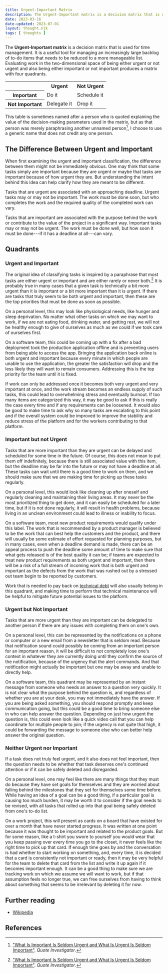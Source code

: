 ```yaml
---
title: Urgent-Important Matrix
description: The Urgent-Important matrix is a decision matrix that is used for time management.
date: 2023-03-16
date-updated: 2023-07-01
layout: thought.njk
tags: [ thoughts ]
---
```


The **Urgent-Important matrix** is a decision matrix that is used for time management. It is a useful tool for managing
an increasingly large backlog of to-do items that needs to be reduced to a more manageable list. Evaluating work in the
two-dimensional space of being either urgent or not urgent and also being either important or not important produces a
matrix with four quadrants.

<table class="urgent-important-table">
<tr>
<td></td>
<th scope="col">Urgent</th>
<th scope="col">Not Urgent</th>
</tr>
<tr>
<th scope="row">Important</th>
<td>Do it</td>
<td>Schedule it</td>
</tr>
<tr>
<th scope="row">Not Important</th>
<td>Delegate it</td>
<td>Drop it</td>
</tr>
</table>

This table is sometimes named after a person who is quoted explaining the value of the decision-making parameters used
in the matrix, but as that person was merely paraphrasing another unnamed person[^1], I choose to use a generic name
that does not credit any one person.

## The Difference Between Urgent and Important

When first examining the urgent and important classification, the difference between them might not be immediately
obvious. One may think that some tasks simply are important because they are urgent or maybe that tasks are important
because of how urgent they are. But understanding the intent behind this idea can help clarify how they are meant to be
different.

Tasks that are urgent are associated with an approaching deadline. Urgent tasks may or may not be important. The work
must be done soon, but who completes the work and the required quality of the completed work can vary.

Tasks that are important are associated with the purpose behind the work or contribute to the value of the project in a
significant way. Important tasks may or may not be urgent. The work must be done well, but how soon it must be done---if
it has a deadline at all---can vary.

## Quadrants

### Urgent and Important

The original idea of classifying tasks is inspired by a paraphrase that most tasks are either urgent or important and
are either rarely or never both.[^1] It is probably true in many cases that a given task is technically a bit more
urgent than it is important or a bit more important than it is urgent. If there are tasks that truly seem to be both
urgent and important, then these are the top priorities that must be done as soon as possible.

On a personal level, this may look like physiological needs, like hunger and sleep deprivation. No matter what other
tasks on which we may want to work, if we are not eating food, drinking water, and getting rest, we will not be healthy
enough to give of ourselves as much as we could if we took care of ourselves first.

On a software team, this could be coming up with a fix after a bad deployment took the production application offline
and is preventing users from being able to access the app. Bringing the application back online is both urgent and
important because every minute in which people are unable to use the application, the greater the satisfaction will drop
and the less likely they will want to remain consumers. Addressing this is the top priority for the team until it is
fixed.

If work can only be addressed once it becomes both very urgent and very important at once, and the work stream becomes
an endless supply of such tasks, this could lead to overwhelming stress and eventually burnout. If too many items are
categorized this way, it may be good to ask if this is really the case every time and if any requirements can be
loosened. It would also be good to make time to ask why so many tasks are escalating to this point and if the overall
system could be improved to improve the stability and reduce stress of the platform and for the workers contributing to
that platform.

### Important but not Urgent

Tasks that are more important than they are urgent can be delayed and scheduled for some time in the future. Of course,
this does not mean to put them off indefinitely, because there is still associated value with this item, but the
deadline may be far into the future or may not have a deadline at all. These tasks can wait until there is a good time
to work on them, and we should make sure that we are making time for picking up these tasks regularly.

On a personal level, this would look like cleaning up after oneself and regularly cleaning and maintaining their living
areas. It may never be the most prioritized thing to get done, and it can easily be scheduled for a later time, but if
it is not done regularly, it will result in health problems, because living in an unclean environment could lead to
illness or inability to focus.

On a software team, most new product requirements would qualify under this label. The work that is recommended by a
product manager is believed to be the work that can best help the customers and the product, and there will usually be
some estimate of effort requested for planning purposes, but in many cases, even when a deadline demand is made, there
can be an appeal process to push the deadline some amount of time to make sure that what gets released is of the best
quality it can be; if teams are expected to treat new product requirements as both urgent and important, then there will
be a risk of a full stream of incoming work that is both urgent and important as the defects from the work that was
rushed out by a stressed out team begin to be reported by customers.

Work that is needed to pay back on [technical debt](/technical-debt) will also usually belong in this quadrant, and
making time to perform that technical maintenance will be helpful to mitigate future potential issues to the platform.

### Urgent but Not Important

Tasks that are more urgent than they are important can be delegated to another person if there are any issues with
completing them on one's own.

On a personal level, this can be represented by the notifications on a phone or computer or a new email from a
newsletter that is seldom read. Because that notification sound could possibly be coming from an important person for an
important reason, it will be difficult to not completely lose one's context in whatever they are currently doing until
they confirm the source of the notification, because of the urgency that the alert commands. And that notification might
actually be important but one may be away and unable to directly help.

On a software team, this quadrant may be represented by an instant message from someone who needs an answer to a
question very quickly. It is not clear what the purpose behind the question is, and regardless of whether you are at
your desk, you may not immediately have the answer. If you are being asked something, you should respond promptly and
keep communication going, but this could be a good time to bring someone else in who can help answer the question.
Depending on just how urgent the question is, this could even look like a quick video call that you can help coordinate
for multiple people to join; if the urgency is not quite that high, it could be forwarding the message to someone else
who can better help answer the original question.

### Neither Urgent nor Important

If a task does not truly feel urgent, and it also does not feel important, then the question needs to be whether that
task deserves one's continued attention or if it can be safely deleted and disregarded.

On a personal level, one may feel like there are many things that they must do because they have set goals for
themselves and they are worried about falling behind the milestones that they set for themselves some time before. While
having an idea of a goal can be a good thing, if a particular goal is causing too much burden, it may be worth it to
consider if the goal needs to be revised, with all tasks that rolled up into that goal being safely deleted from one's
to-do list.

On a work project, this will present as cards on a board that have existed for over a month that have never started
progress. It was written at one point because it was thought to be important and related to the product goals. But for
some reason, like a t-shirt you swore to yourself you would wear that you keep passing over every time you go to the
closet, it never feels like the right time to pick up that card. If enough time goes by and the conversation is had
whether to start working on something, and, every time, it is decided that a card is consistently not important or
ready, then it may be very helpful for the team to delete that card from the list and write it up again if it becomes
important enough. It can be a good thing to make sure we are tracking work on which we assume we will want to work, but
if that assumption feels no longer true, we can free ourselves from having to think about something that seems to be
irrelevant by deleting it for now.

## Further reading

- [Wikipedia](https://en.wikipedia.org/wiki/Time_management#The_Eisenhower_Method)

## References

[^1]: ["What Is Important Is Seldom Urgent and What Is Urgent Is Seldom Important"](https://quoteinvestigator.com/2014/05/09/urgent/).
*Quote Investigator*.